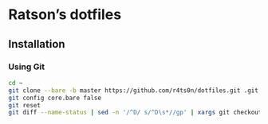 # Ratson’s dotfiles

## Installation

### Using Git

```bash
cd ~
git clone --bare -b master https://github.com/r4ts0n/dotfiles.git .git
git config core.bare false
git reset
git diff --name-status | sed -n '/^D/ s/^D\s*//gp' | xargs git checkout master
```
